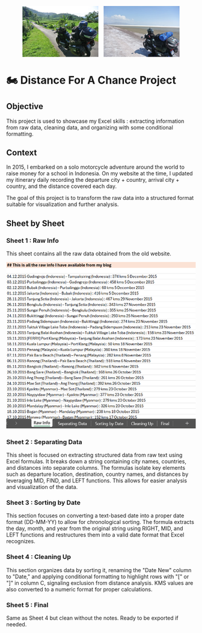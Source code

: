 <p align="center">
  <img src="https://github.com/Dympo/dympo/blob/main/images/DSC_58390.jpg?raw=true" alt="Florian Dumas - Data Analyst | SQL Developer" width="40%" style="margin-right: 10px;" />
  <img src="https://github.com/Dympo/dympo/blob/main/images/DSC_4211.JPG?raw=true" alt="Second Image" width="40%" />
</p>

# 🏍️ Distance For A Chance Project

## Objective

This project is used to showcase my Excel skills : extracting information from raw data, cleaning data, and organizing with some conditional formatting.

## Context

In 2015, I embarked on a solo motorcycle adventure around the world to raise money for a school in Indonesia. On my website at the time, I updated my itinerary daily recording the departure city + country, arrival city + country, and the distance covered each day.

The goal of this project is to transform the raw data into a structured format suitable for visualization and further analysis.

## Sheet by Sheet 

### Sheet 1 : Raw Info

This sheet contains all the raw data obtained from the old website.

![DFAC Image](https://github.com/Dympo/dympo/blob/main/images/DFAC_1.png?raw=true)

### Sheet 2 : Separating Data

This sheet is focused on extracting structured data from raw text using Excel formulas. It breaks down a string containing city names, countries, and distances into separate columns. The formulas isolate key elements such as departure location, destination, country names, and distances by leveraging MID, FIND, and LEFT functions. This allows for easier analysis and visualization of the data.

### Sheet 3 : Sorting by Date

This section focuses on converting a text-based date into a proper date format (DD-MM-YY) to allow for chronological sorting. The formula extracts the day, month, and year from the original string using RIGHT, MID, and LEFT functions and restructures them into a valid date format that Excel recognizes.

### Sheet 4 : Cleaning Up

This section organizes data by sorting it, renaming the "Date New" column to "Date," and applying conditional formatting to highlight rows with "[" or "]" in column C, signaling exclusion from distance analysis. KMS values are also converted to a numeric format for proper calculations.

### Sheet 5 : Final

Same as Sheet 4 but clean without the notes. Ready to be exported if needed.
